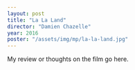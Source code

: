 ```yaml
---
layout: post
title: "La La Land"
director: "Damien Chazelle"
year: 2016
poster: "/assets/img/mp/la-la-land.jpg"
---
```


My review or thoughts on the film go here.
